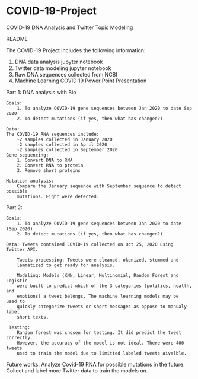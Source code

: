 # COVID-19-Project
COVID-19 DNA Analysis and Twitter Topic Modeling

README

The COVID-19 Project includes the following information:
1. DNA data analysis jupyter notebook
2. Twitter data modeling jupyter notebook
3. Raw DNA sequences collected from NCBI 
4. Machine Learning COVID 19 Power Point Presentation

Part 1: DNA analysis with Bio

    Goals: 
        1. To analyze COVID-19 gene sequences between Jan 2020 to date Sep 2020 
        2. To detect mutations (if yes, then what has changed?)

    Data:
    The COVID-19 RNA sequences include: 
        -2 samples collected in January 2020
        -2 samples collected in April 2020
        -2 samples collected in September 2020
    Gene sequencing: 
        1. Convert DNA to RNA
        2. Convert RNA to protein
        3. Remove short proteins

    Mutation analysis:
        Compare the January sequence with September sequence to detect possible 
        mutations. Eight were detected. 

Part 2: 
  
    Goals: 
        1. To analyze COVID-19 gene sequences between Jan 2020 to date (Sep 2020) 
        2. To detect mutations (if yes, then what has changed?)

    Data: Tweets contained COVID-19 collected on Oct 25, 2020 using Twitter API.
    
        Tweets processing: Tweets were cleaned, okenized, stemmed and 
        lammatized to get ready for analysis. 
        
        Modeling: Models (KNN, Linear, Multinomial, Random Forest and Logistic
        were built to predict which of the 3 categories (politics, health, and               
        emotions) a tweet belongs. The machine learning models may be  used to               
        quickly categorize tweets or short messages as oppose to manualy label
        short texts. 
        
     Testing: 
        Random forest was chosen for testing. It did predict the tweet correctly.
        However, the accuracy of the model is not ideal. There were 400 tweets
        used to train the model due to limitted labeled tweets aivalble. 
        
 Future works: Analyze Covid-19 RNA for possible mutations in the future.
               Collect and label more Twitter data to train the models on. 
